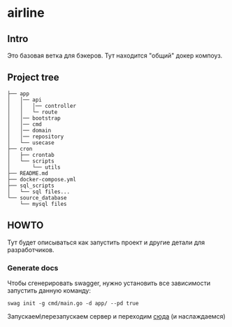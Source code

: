 # airline
## Intro
Это базовая ветка для бэкеров. Тут находится "общий" докер компоуз.
## Project tree
```
├── app
│   │── api
│   │   │── controller
│   │   └─ route
│   │── bootstrap
│   │── cmd
│   │── domain
│   │── repository
│   └── usecase
├── cron
│   ├── crontab
│   └── scripts
│       └── utils
├── README.md
├── docker-compose.yml
├── sql_scripts
│   └── sql files...
└── source_database
    └── mysql files
```
## HOWTO
Тут будет описываться как запустить проект и другие детали для разработчиков.
### Generate docs
Чтобы сгенерировать swagger, нужно установить все зависимости запустить данную команду:
```
swag init -g cmd/main.go -d app/ --pd true
```
Запускаем\перезапускаем сервер и переходим [сюда](http://localhost:8080/docs/index.html) (и наслаждаемся)
